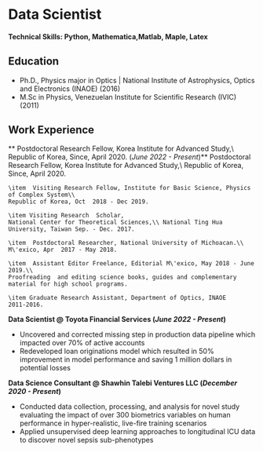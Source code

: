 # Data Scientist

#### Technical Skills: Python, Mathematica,Matlab, Maple, Latex

## Education
- Ph.D., Physics major in Optics | National Institute of Astrophysics, Optics and Electronics (INAOE) (2016)
- M.Sc in Physics, Venezuelan Institute for Scientific Research  (IVIC) (2011)

## Work Experience

** Postdoctoral Research Fellow,  Korea Institute for Advanced Study,\\  Republic of Korea, Since, April 2020. (_June 2022 - Present_)**
Postdoctoral Research Fellow,  Korea Institute for Advanced Study,\\  Republic of Korea, Since, April 2020. 	
	
	\item  Visiting Research Fellow, Institute for Basic Science, Physics of Complex System\\
	Republic of Korea, Oct  2018 - Dec 2019. 
	
	\item Visiting Research  Scholar, 
	National Center for Theoretical Sciences,\\ National Ting Hua University, Taiwan Sep. - Dec. 2017.
	
	\item  Postdoctoral Researcher, National University of Michoacan.\\
	M\'exico, Apr  2017 - May 2018.
	
	\item  Assistant Editor Freelance, Editorial M\'exico, May 2018 - June 2019.\\
	Proofreading  and editing science books, guides and complementary material for high school programs.
	
	\item Graduate Research Assistant, Department of Optics, INAOE
	2011-2016.
**Data Scientist @ Toyota Financial Services (_June 2022 - Present_)**
- Uncovered and corrected missing step in production data pipeline which impacted over 70% of active accounts
- Redeveloped loan originations model which resulted in 50% improvement in model performance and saving 1 million dollars in potential losses

**Data Science Consultant @ Shawhin Talebi Ventures LLC (_December 2020 - Present_)**
- Conducted data collection, processing, and analysis for novel study evaluating the impact of over 300 biometrics variables on human performance in hyper-realistic, live-fire training scenarios
- Applied unsupervised deep learning approaches to longitudinal ICU data to discover novel sepsis sub-phenotypes
